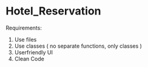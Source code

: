 # Hotel_Reservation

Requirements:

1) Use files
2) Use classes ( no separate functions, only classes )
3) Userfriendly UI
4) Clean Code 
